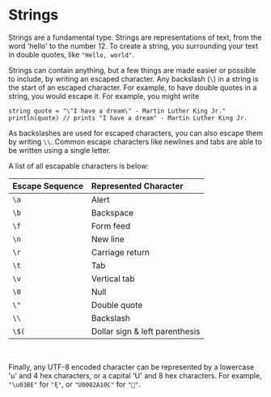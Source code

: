 # Strings
Strings are a fundamental type. Strings are representations of text, from the word 'hello' to the number 12. To create a string, you surrounding your text in double quotes, like `"Hello, world"`.

Strings can contain anything, but a few things are made easier or possible to include, by writing an escaped character. Any backslash (`\`) in a string is the start of an escaped character. For example, to have double quotes in a string, you would escape it. For example, you might write
```
string quote = "\"I have a dream\" - Martin Luther King Jr."
println(quote) // prints "I have a dream" - Martin Luther King Jr.
```
As backslashes are used for escaped characters, you can also escape them by writing `\\`. Common escape characters like newlines and tabs are able to be written using a single letter.

A list of all escapable characters is below:
<center>

|Escape Sequence|Represented Character|
|:-|:-|
|`\a`|Alert|
|`\b`|Backspace|
|`\f`|Form feed|
|`\n`|New line|
|`\r`|Carriage return|
|`\t`|Tab|
|`\v`|Vertical tab|
|`\0`|Null|
|`\"`|Double quote|
|`\\`|Backslash|
|`\$(`|Dollar sign & left parenthesis
</center>
<br>

Finally, any UTF-8 encoded character can be represented by a lowercase 'u' and 4 hex characters, or a capital 'U' and 8 hex characters. For example, `"\u03BE"` for `"ξ"`, or `"U0002A10C"` for `"𪄌"`.
